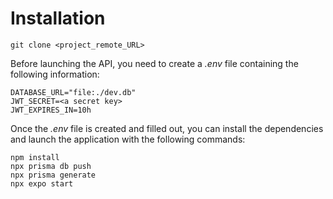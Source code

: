 # Installation
```
git clone <project_remote_URL>
```

Before launching the API, you need to create a *.env* file containing the following information:
```
DATABASE_URL="file:./dev.db"
JWT_SECRET=<a secret key>
JWT_EXPIRES_IN=10h
```

Once the *.env* file is created and filled out, you can install the dependencies and launch the application with the following commands:
```
npm install
npx prisma db push
npx prisma generate
npx expo start
```
